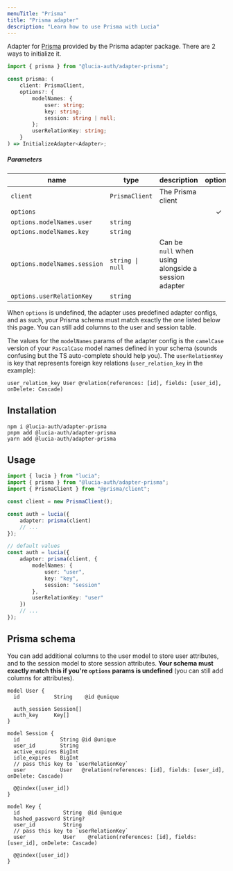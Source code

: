 ```yaml
---
menuTitle: "Prisma"
title: "Prisma adapter"
description: "Learn how to use Prisma with Lucia"
---
```


Adapter for [Prisma](https://www.prisma.io) provided by the Prisma adapter package. There are 2 ways to initialize it.

```ts
import { prisma } from "@lucia-auth/adapter-prisma";
```

```ts
const prisma: (
	client: PrismaClient,
	options?: {
		modelNames: {
			user: string;
			key: string;
			session: string | null;
		};
		userRelationKey: string;
	}
) => InitializeAdapter<Adapter>;
```

##### Parameters

| name                         | type             | description                                          | optional |
| ---------------------------- | ---------------- | ---------------------------------------------------- | :------: |
| `client`                     | `PrismaClient`   | The Prisma client                                    |          |
| `options`                    |                  |                                                      |    ✓     |
| `options.modelNames.user`    | `string`         |                                                      |          |
| `options.modelNames.key`     | `string`         |                                                      |          |
| `options.modelNames.session` | `string \| null` | Can be `null` when using alongside a session adapter |          |
| `options.userRelationKey`    | `string`         |                                                      |          |

When `options` is undefined, the adapter uses predefined adapter configs, and as such, your Prisma schema must match exactly the one listed below this page. You can still add columns to the user and session table.

The values for the `modelNames` params of the adapter config is the `camelCase` version of your `PascalCase` model names defined in your schema (sounds confusing but the TS auto-complete should help you). The `userRelationKey` is key that represents foreign key relations (`user_relation_key` in the example):

```prisma
user_relation_key User @relation(references: [id], fields: [user_id], onDelete: Cascade)
```

## Installation

```
npm i @lucia-auth/adapter-prisma
pnpm add @lucia-auth/adapter-prisma
yarn add @lucia-auth/adapter-prisma
```

## Usage

```ts
import { lucia } from "lucia";
import { prisma } from "@lucia-auth/adapter-prisma";
import { PrismaClient } from "@prisma/client";

const client = new PrismaClient();

const auth = lucia({
	adapter: prisma(client)
	// ...
});

// default values
const auth = lucia({
	adapter: prisma(client, {
		modelNames: {
			user: "user",
			key: "key",
			session: "session"
		},
		userRelationKey: "user"
	})
	// ...
});
```

## Prisma schema

You can add additional columns to the user model to store user attributes, and to the session model to store session attributes. **Your schema must exactly match this if you're `options` params is undefined** (you can still add columns for attributes).

```prisma
model User {
  id           String    @id @unique

  auth_session Session[]
  auth_key     Key[]
}

model Session {
  id             String @id @unique
  user_id        String
  active_expires BigInt
  idle_expires   BigInt
  // pass this key to `userRelationKey`
  user           User   @relation(references: [id], fields: [user_id], onDelete: Cascade)

  @@index([user_id])
}

model Key {
  id              String  @id @unique
  hashed_password String?
  user_id         String
  // pass this key to `userRelationKey`
  user            User    @relation(references: [id], fields: [user_id], onDelete: Cascade)

  @@index([user_id])
}
```
